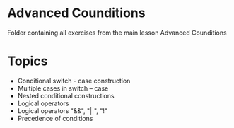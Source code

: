 # Advanced Counditions
Folder containing all exercises from the main lesson Advanced Counditions
# Topics
 - Conditional switch - case construction
 - Multiple cases in switch – case
 - Nested conditional constructions
 - Logical operators
 - Logical operators "&&", "||", "!"
 - Precedence of conditions

